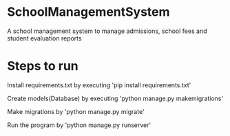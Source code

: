 # SchoolManagementSystem
A school management system to manage admissions, school fees and student evaluation reports

# Steps to run
Install requirements.txt by executing 'pip install requirements.txt'

Create models(Database) by executing 'python manage.py makemigrations'

Make migrations by 'python manage.py migrate'

Run the program by 'python manage.py runserver'
